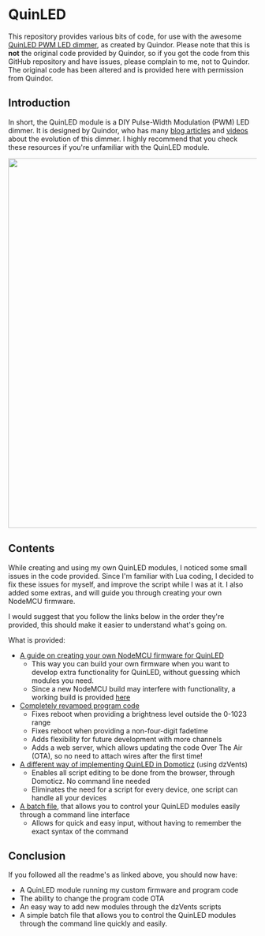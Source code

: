 # QuinLED
This repository provides various bits of code, for use with the awesome [QuinLED PWM LED dimmer](http://blog.quindorian.org/2016/07/esp8266-lighting-revisit-and-history-of-quinled.html/), as created by Quindor. Please note that this is **not** the original code provided by Quindor, so if you got the code from this GitHub repository and have issues, please complain to me, not to Quindor. The original code has been altered and is provided here with permission from Quindor.

## Introduction
In short, the QuinLED module is a DIY Pulse-Width Modulation (PWM) LED dimmer. It is designed by Quindor, who has many [blog articles](http://blog.quindorian.org/2016/07/esp8266-lighting-revisit-and-history-of-quinled.html/) and [videos](https://www.youtube.com/playlist?list=PL4b74vD-Uo-NrEv0RkJdh8M4dz8zxxMBb) about the evolution of this dimmer. I highly recommend that you check these resources if you're unfamiliar with the QuinLED module.

<p align="center"><img src="misc/images/QuinLED.png" width="750"></p>

## Contents
While creating and using my own QuinLED modules, I noticed some small issues in the code provided. Since I'm familiar with Lua coding, I decided to fix these issues for myself, and improve the script while I was at it. I also added some extras, and will guide you through creating your own NodeMCU firmware.

I would suggest that you follow the links below in the order they're provided, this should make it easier to understand what's going on.

What is provided:
- [A guide on creating your own NodeMCU firmware for QuinLED](NodeMCU%20Firmware/README.md)
  - This way you can build your own firmware when you want to develop extra functionality for QuinLED, without guessing which modules you need.
  - Since a new NodeMCU build may interfere with functionality, a working build is provided [here]()
- [Completely revamped program code](Program%20code/README.md)
  - Fixes reboot when providing a brightness level outside the 0-1023 range
  - Fixes reboot when providing a non-four-digit fadetime
  - Adds flexibility for future development with more channels
  - Adds a web server, which allows updating the code Over The Air (OTA), so no need to attach wires after the first time!
- [A different way of implementing QuinLED in Domoticz](Domoticz/README.md) (using dzVents)
  - Enables all script editing to be done from the browser, through Domoticz. No command line needed
  - Eliminates the need for a script for every device, one script can handle all your devices
- [A batch file](Batch%20file/README.md), that allows you to control your QuinLED modules easily through a command line interface
  - Allows for quick and easy input, without having to remember the exact syntax of the command


## Conclusion
If you followed all the readme's as linked above, you should now have:
  - A QuinLED module running my custom firmware and program code
  - The ability to change the program code OTA
  - An easy way to add new modules through the dzVents scripts
  - A simple batch file that allows you to control the QuinLED modules through the command line quickly and easily.
